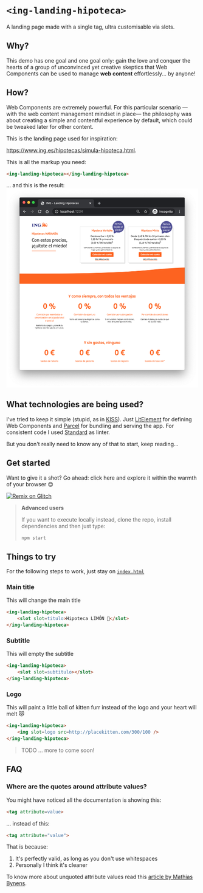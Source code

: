 # `<ing-landing-hipoteca>`
A landing page made with a single tag, ultra customisable via slots.

## Why?
This demo has one goal and one goal only: gain the love and conquer the hearts of a group of unconvinced yet creative skeptics that Web Components can be used to manage **web content** effortlessly... by anyone!

## How?
Web Components are extremely powerful. For this particular scenario —with the web content management mindset in place— the philosophy was about creating a simple and contentful experience by default, which could be tweaked later for other content.

This is the landing page used for inspiration:

https://www.ing.es/hipotecas/simula-hipoteca.html.

This is all the markup you need:
```html
<ing-landing-hipoteca></ing-landing-hipoteca>
```

... and this is the result:
![screenshot](landing-screenshot.png)

## What technologies are being used?
I've tried to keep it simple (stupid, as in [KISS](https://en.wikipedia.org/wiki/KISS_principle)). Just [LitElement](https://github.com/Polymer/lit-element) for defining Web Components and [Parcel](https://github.com/parcel-bundler/parcel) for bundling and serving the app. For consistent code I used [Standard](https://github.com/standard/standard) as linter.

But you don't really need to know any of that to start, keep reading...

## Get started
Want to give it a shot? Go ahead: click here and explore it within the warmth of your browser 😌

[![Remix on Glitch](https://cdn.glitch.com/2703baf2-b643-4da7-ab91-7ee2a2d00b5b%2Fremix-button.svg)](https://glitch.com/edit/#!/import/github/jdvivar/ing-landing-hipotecas-demo)

> **Advanced users**
>
> If you want to execute locally instead, clone the repo, install dependencies and then just type:
> ```bash
> npm start
> ```

## Things to try
For the following steps to work, just stay on [`index.html`](index.html)

### Main title
This will change the main title
```html
<ing-landing-hipoteca>
    <slot slot=titulo>Hipoteca LIMÓN 🍋</slot>
</ing-landing-hipoteca>
```
### Subtitle
This will empty the subtitle
```html
<ing-landing-hipoteca>
    <slot slot=subtitulo></slot>
</ing-landing-hipoteca>
```
### Logo
This will paint a little ball of kitten furr instead of the logo and your heart will melt 😻
```html
<ing-landing-hipoteca>
    <img slot=logo src=http://placekitten.com/300/100 />
</ing-landing-hipoteca>
```
> TODO
> ... more to come soon!

## FAQ
### Where are the quotes around attribute values?
You might have noticed all the documentation is showing this:
```html
<tag attribute=value>
```
... instead of this:
```html
<tag attribute="value">
```
That is because:
1. It's perfectly valid, as long as you don't use whitespaces
1. Personally I think it's cleaner

To know more about unquoted attribute values read this [article by Mathias Bynens](https://mathiasbynens.be/notes/unquoted-attribute-values).
